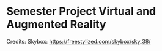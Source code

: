 # Semester Project Virtual and Augmented Reality


Credits:
Skybox: https://freestylized.com/skybox/sky_38/

